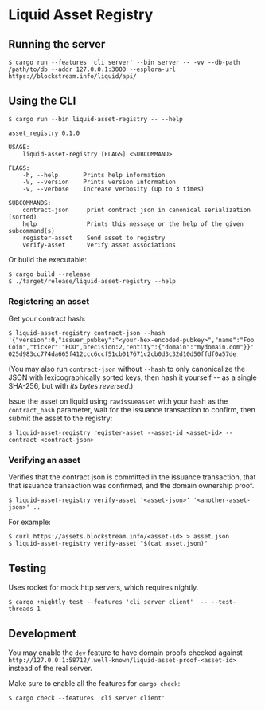 # Liquid Asset Registry

## Running the server

```
$ cargo run --features 'cli server' --bin server -- -vv --db-path /path/to/db --addr 127.0.0.1:3000 --esplora-url https://blockstream.info/liquid/api/
```

## Using the CLI
```basg
$ cargo run --bin liquid-asset-registry -- --help

asset_registry 0.1.0

USAGE:
    liquid-asset-registry [FLAGS] <SUBCOMMAND>

FLAGS:
    -h, --help       Prints help information
    -V, --version    Prints version information
    -v, --verbose    Increase verbosity (up to 3 times)

SUBCOMMANDS:
    contract-json     print contract json in canonical serialization (sorted)
    help              Prints this message or the help of the given subcommand(s)
    register-asset    Send asset to registry
    verify-asset      Verify asset associations
```

Or build the executable:
```
$ cargo build --release
$ ./target/release/liquid-asset-registry --help
```

### Registering an asset

Get your contract hash:
```
$ liquid-asset-registry contract-json --hash '{"version":0,"issuer_pubkey":"<your-hex-encoded-pubkey>","name":"Foo Coin","ticker":"FOO",precision:2,"entity":{"domain":"mydomain.com"}}'
025d983cc774da665f412ccc6ccf51cb017671c2cb0d3c32d10d50ffdf0a57de
```

(You may also run `contract-json` without `--hash` to only canonicalize the JSON with lexicographically sorted keys,
then hash it yourself -- as a single SHA-256, but with *its bytes reversed*.)

Issue the asset on liquid using `rawissueasset` with your hash as the `contract_hash` parameter,
wait for the issuance transaction to confirm, then submit the asset to the registry:

```
$ liquid-asset-registry register-asset --asset-id <asset-id> --contract <contract-json>
```

### Verifying an asset

Verifies that the contract json is committed in the issuance transaction,
that that issuance transaction was confirmed,
and the domain ownership proof.

```
$ liquid-asset-registry verify-asset '<asset-json>' '<another-asset-json>' ..
```

For example:
```
$ curl https://assets.blockstream.info/<asset-id> > asset.json
$ liquid-asset-registry verify-asset "$(cat asset.json)"
```

## Testing

Uses rocket for mock http servers, which requires nightly.

```
$ cargo +nightly test --features 'cli server client'  -- --test-threads 1
```

## Development

You may enable the `dev` feature to have domain proofs checked against
`http://127.0.0.1:58712/.well-known/liquid-asset-proof-<asset-id>`
instead of the real server.

Make sure to enable all the features for `cargo check`:

```
$ cargo check --features 'cli server client'
```
